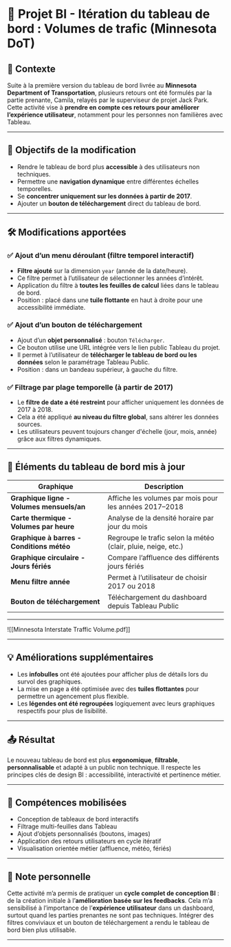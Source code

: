 # 🎯 Projet BI - Itération du tableau de bord : Volumes de trafic (Minnesota DoT)

## 📌 Contexte

Suite à la première version du tableau de bord livrée au **Minnesota Department of Transportation**, plusieurs retours ont été formulés par la partie prenante, Camila, relayés par le superviseur de projet Jack Park. Cette activité vise à **prendre en compte ces retours pour améliorer l’expérience utilisateur**, notamment pour les personnes non familières avec Tableau.

---

## 🧾 Objectifs de la modification

- Rendre le tableau de bord plus **accessible** à des utilisateurs non techniques.
- Permettre une **navigation dynamique** entre différentes échelles temporelles.
- Se **concentrer uniquement sur les données à partir de 2017**.
- Ajouter un **bouton de téléchargement** direct du tableau de bord.

---

## 🛠️ Modifications apportées

### ✅ Ajout d’un menu déroulant (filtre temporel interactif)

- **Filtre ajouté** sur la dimension `year` (année de la date/heure).
- Ce filtre permet à l’utilisateur de sélectionner les années d’intérêt.
- Application du filtre à **toutes les feuilles de calcul** liées dans le tableau de bord.
- Position : placé dans une **tuile flottante** en haut à droite pour une accessibilité immédiate.

### ✅ Ajout d’un bouton de téléchargement

- Ajout d’un **objet personnalisé** : bouton `Télécharger`.
- Ce bouton utilise une URL intégrée vers le lien public Tableau du projet.
- Il permet à l’utilisateur de **télécharger le tableau de bord ou les données** selon le paramétrage Tableau Public.
- Position : dans un bandeau supérieur, à gauche du filtre.

### ✅ Filtrage par plage temporelle (à partir de 2017)

- Le **filtre de date a été restreint** pour afficher uniquement les données de 2017 à 2018.
- Cela a été appliqué **au niveau du filtre global**, sans altérer les données sources.
- Les utilisateurs peuvent toujours changer d'échelle (jour, mois, année) grâce aux filtres dynamiques.

---

## 🧩 Éléments du tableau de bord mis à jour

| Graphique                                | Description                                                        |
|------------------------------------------|--------------------------------------------------------------------|
| **Graphique ligne - Volumes mensuels/an** | Affiche les volumes par mois pour les années 2017–2018            |
| **Carte thermique - Volumes par heure**   | Analyse de la densité horaire par jour du mois                    |
| **Graphique à barres - Conditions météo**| Regroupe le trafic selon la météo (clair, pluie, neige, etc.)     |
| **Graphique circulaire - Jours fériés**  | Compare l’affluence des différents jours fériés                   |
| **Menu filtre année**                    | Permet à l’utilisateur de choisir 2017 ou 2018                    |
| **Bouton de téléchargement**             | Téléchargement du dashboard depuis Tableau Public                 |


---
![[Minnesota Interstate Traffic Volume.pdf]]

---

## 💡 Améliorations supplémentaires

- Les **infobulles** ont été ajoutées pour afficher plus de détails lors du survol des graphiques.
- La mise en page a été optimisée avec des **tuiles flottantes** pour permettre un agencement plus flexible.
- Les **légendes ont été regroupées** logiquement avec leurs graphiques respectifs pour plus de lisibilité.

---

## 📤 Résultat

Le nouveau tableau de bord est plus **ergonomique**, **filtrable**, **personnalisable** et adapté à un public non technique. Il respecte les principes clés de design BI : accessibilité, interactivité et pertinence métier.

---

## 🧠 Compétences mobilisées

- Conception de tableaux de bord interactifs
- Filtrage multi-feuilles dans Tableau
- Ajout d’objets personnalisés (boutons, images)
- Application des retours utilisateurs en cycle itératif
- Visualisation orientée métier (affluence, météo, fériés)

---

## 📝 Note personnelle

Cette activité m’a permis de pratiquer un **cycle complet de conception BI** : de la création initiale à l’**amélioration basée sur les feedbacks**. Cela m’a sensibilisé à l’importance de l’**expérience utilisateur** dans un dashboard, surtout quand les parties prenantes ne sont pas techniques. Intégrer des filtres conviviaux et un bouton de téléchargement a rendu le tableau de bord bien plus utilisable.

---

